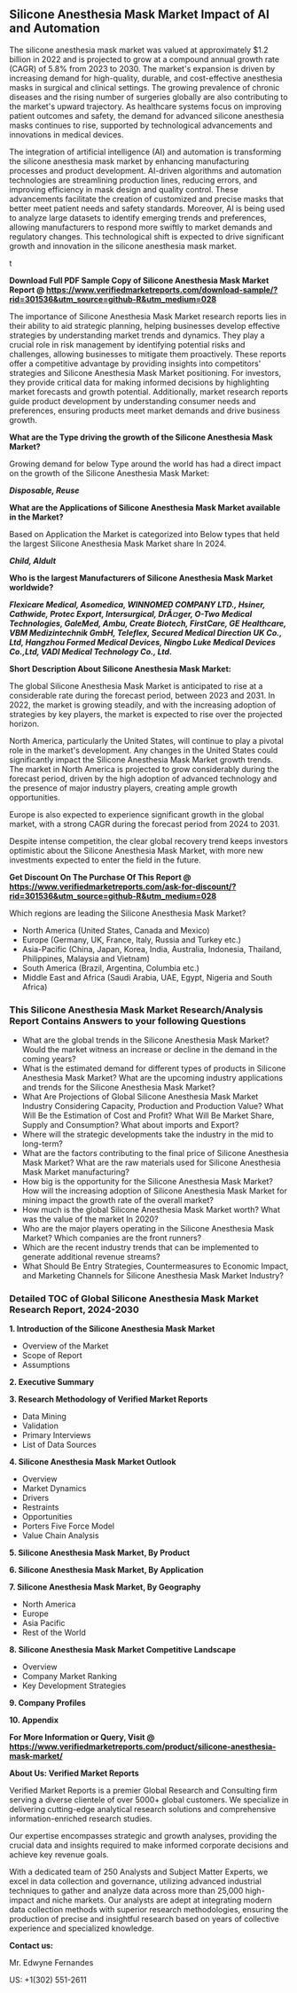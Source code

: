 <h2>Silicone Anesthesia Mask Market Impact of AI and Automation</h2><p>The silicone anesthesia mask market was valued at approximately $1.2 billion in 2022 and is projected to grow at a compound annual growth rate (CAGR) of 5.8% from 2023 to 2030. The market's expansion is driven by increasing demand for high-quality, durable, and cost-effective anesthesia masks in surgical and clinical settings. The growing prevalence of chronic diseases and the rising number of surgeries globally are also contributing to the market's upward trajectory. As healthcare systems focus on improving patient outcomes and safety, the demand for advanced silicone anesthesia masks continues to rise, supported by technological advancements and innovations in medical devices.</p><p>The integration of artificial intelligence (AI) and automation is transforming the silicone anesthesia mask market by enhancing manufacturing processes and product development. AI-driven algorithms and automation technologies are streamlining production lines, reducing errors, and improving efficiency in mask design and quality control. These advancements facilitate the creation of customized and precise masks that better meet patient needs and safety standards. Moreover, AI is being used to analyze large datasets to identify emerging trends and preferences, allowing manufacturers to respond more swiftly to market demands and regulatory changes. This technological shift is expected to drive significant growth and innovation in the silicone anesthesia mask market.</p>t</p><p id="" class=""><strong>Download Full PDF Sample Copy of Silicone Anesthesia Mask Market Report @ <a href="https://www.verifiedmarketreports.com/download-sample/?rid=301536&utm_source=github-R&utm_medium=028" target="_blank">https://www.verifiedmarketreports.com/download-sample/?rid=301536&utm_source=github-R&utm_medium=028</a></strong></p><p>The importance of&nbsp;Silicone Anesthesia Mask Market research reports lies in their ability to aid strategic planning, helping businesses develop effective strategies by understanding market trends and dynamics. They play a crucial role in risk management by identifying potential risks and challenges, allowing businesses to mitigate them proactively. These reports offer a competitive advantage by providing insights into competitors' strategies and Silicone Anesthesia Mask Market positioning. For investors, they provide critical data for making informed decisions by highlighting market forecasts and growth potential. Additionally, market research reports guide product development by understanding consumer needs and preferences, ensuring products meet market demands and drive business growth.</p><p><strong>What are the&nbsp;Type driving the growth of the Silicone Anesthesia Mask Market?</strong></p><p id="" class="">Growing demand for below Type around the world has had a direct impact on the growth of the Silicone Anesthesia Mask Market:</p><em><strong>Disposable, Reuse</strong></em></p><strong>What are the&nbsp;Applications&nbsp;of Silicone Anesthesia Mask Market available in the Market?</strong></p><p id="" class="">Based on Application the Market is categorized into Below types that held the largest Silicone Anesthesia Mask Market share In 2024.</p><em><strong>Child, Aldult</strong></em></p><strong>Who is the largest Manufacturers of Silicone Anesthesia Mask Market worldwide?</strong></p><p><em><strong>Flexicare Medical, Asomedica, WINNOMED COMPANY LTD., Hsiner, Cathwide, Protec Export, Intersurgical, DrÃ¤ger, O-Two Medical Technologies, GaleMed, Ambu, Create Biotech, FirstCare, GE Healthcare, VBM Medizintechnik GmbH, Teleflex, Secured Medical Direction UK Co., Ltd, Hangzhou Formed Medical Devices, Ningbo Luke Medical Devices Co.,Ltd, VADI Medical Technology Co., Ltd.</strong></em></p><p id="" class=""><strong>Short Description About Silicone Anesthesia Mask Market:</strong></p><p>The global Silicone Anesthesia Mask Market is anticipated to rise at a considerable rate during the forecast period, between 2023 and 2031. In 2022, the market is growing steadily, and with the increasing adoption of strategies by key players, the market is expected to rise over the projected horizon.</p><p>North America, particularly the United States, will continue to play a pivotal role in the market's development. Any changes in the United States could significantly impact the Silicone Anesthesia Mask Market growth trends. The market in North America is projected to grow considerably during the forecast period, driven by the high adoption of advanced technology and the presence of major industry players, creating ample growth opportunities.</p><p>Europe is also expected to experience significant growth in the global market, with a strong CAGR during the forecast period from 2024 to 2031.</p><p>Despite intense competition, the clear global recovery trend keeps investors optimistic about the Silicone Anesthesia Mask Market, with more new investments expected to enter the field in the future.</p><p id="" class=""><strong>Get Discount On The Purchase Of This Report @ <a href="https://www.verifiedmarketreports.com/ask-for-discount/?rid=301536&utm_source=github-R&utm_medium=028" target="_blank">https://www.verifiedmarketreports.com/ask-for-discount/?rid=301536&utm_source=github-R&utm_medium=028</a></strong></p>Which regions are leading the Silicone Anesthesia Mask Market?</p><ul><li>North America (United States, Canada and Mexico)</li><li>Europe (Germany, UK, France, Italy, Russia and Turkey etc.)</li><li>Asia-Pacific (China, Japan, Korea, India, Australia, Indonesia, Thailand, Philippines, Malaysia and Vietnam)</li><li>South America (Brazil, Argentina, Columbia etc.)</li><li>Middle East and Africa (Saudi Arabia, UAE, Egypt, Nigeria and South Africa)</li></ul><h3 id="" class="">This Silicone Anesthesia Mask Market Research/Analysis Report Contains Answers to your following Questions</h3><ul><li>What are the global trends in the Silicone Anesthesia Mask Market? Would the market witness an increase or decline in the demand in the coming years?</li><li>What is the estimated demand for different types of products in Silicone Anesthesia Mask Market? What are the upcoming industry applications and trends for the Silicone Anesthesia Mask Market?</li><li>What Are Projections of Global Silicone Anesthesia Mask Market Industry Considering Capacity, Production and Production Value? What Will Be the Estimation of Cost and Profit? What Will Be Market Share, Supply and Consumption? What about imports and Export?</li><li>Where will the strategic developments take the industry in the mid to long-term?</li><li>What are the factors contributing to the final price of Silicone Anesthesia Mask Market? What are the raw materials used for Silicone Anesthesia Mask Market manufacturing?</li><li>How big is the opportunity for the Silicone Anesthesia Mask Market? How will the increasing adoption of Silicone Anesthesia Mask Market for mining impact the growth rate of the overall market?</li><li>How much is the global Silicone Anesthesia Mask Market worth? What was the value of the market In 2020?</li><li>Who are the major players operating in the Silicone Anesthesia Mask Market? Which companies are the front runners?</li><li>Which are the recent industry trends that can be implemented to generate additional revenue streams?</li><li>What Should Be Entry Strategies, Countermeasures to Economic Impact, and Marketing Channels for Silicone Anesthesia Mask Market Industry?</li></ul><h3 id="" class="">Detailed TOC of Global Silicone Anesthesia Mask Market Research Report, 2024-2030</h3><p id="" class=""><strong>1. Introduction of the Silicone Anesthesia Mask Market</strong></p><ul><li>Overview of the Market</li><li>Scope of Report</li><li>Assumptions</li></ul><p id="" class=""><strong>2. Executive Summary</strong></p><p id="" class=""><strong>3. Research Methodology of Verified Market Reports</strong></p><ul><li>Data Mining</li><li>Validation</li><li>Primary Interviews</li><li>List of Data Sources</li></ul><p id="" class=""><strong>4. Silicone Anesthesia Mask Market Outlook</strong></p><ul><li>Overview</li><li>Market Dynamics</li><li>Drivers</li><li>Restraints</li><li>Opportunities</li><li>Porters Five Force Model</li><li>Value Chain Analysis</li></ul><p id="" class=""><strong>5. Silicone Anesthesia Mask Market, By Product</strong></p><p id="" class=""><strong>6. Silicone Anesthesia Mask Market, By Application</strong></p><p id="" class=""><strong>7. Silicone Anesthesia Mask Market, By Geography</strong></p><ul><li>North America</li><li>Europe</li><li>Asia Pacific</li><li>Rest of the World</li></ul><p id="" class=""><strong>8. Silicone Anesthesia Mask Market Competitive Landscape</strong></p><ul><li>Overview</li><li>Company Market Ranking</li><li>Key Development Strategies</li></ul><p id="" class=""><strong>9. Company Profiles</strong></p><p id="" class=""><strong>10. Appendix</strong></p><p id="" class=""><strong>For More Information or Query, Visit @ <a href="https://www.verifiedmarketreports.com/product/silicone-anesthesia-mask-market/" target="_blank">https://www.verifiedmarketreports.com/product/silicone-anesthesia-mask-market/</a></strong></p><p id="" class=""><strong>About Us: Verified Market Reports</strong></p><p id="" class="">Verified Market Reports is a premier Global Research and Consulting firm serving a diverse clientele of over 5000+ global customers. We specialize in delivering cutting-edge analytical research solutions and comprehensive information-enriched research studies.</p><p id="" class="">Our expertise encompasses strategic and growth analyses, providing the crucial data and insights required to make informed corporate decisions and achieve key revenue goals.</p><p id="" class="">With a dedicated team of 250 Analysts and Subject Matter Experts, we excel in data collection and governance, utilizing advanced industrial techniques to gather and analyze data across more than 25,000 high-impact and niche markets. Our analysts are adept at integrating modern data collection methods with superior research methodologies, ensuring the production of precise and insightful research based on years of collective experience and specialized knowledge.</p><p id="" class=""><strong>Contact us:</strong></p><p id="" class="">Mr. Edwyne Fernandes</p><p id="" class="">US: +1(302) 551-2611</p>